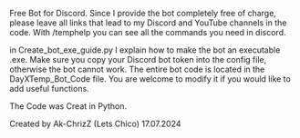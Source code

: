 Free Bot for Discord.
Since I provide the bot completely free of charge, please leave all links that lead to my Discord and YouTube channels in the code. 
With /temphelp you can see all the commands you need in discord.

in Create_bot_exe_guide.py I explain how to make the bot an executable .exe. Make sure you copy your Discord bot token into the config file, otherwise the bot cannot work.
The entire bot code is located in the DayXTemp_Bot_Code file. You are welcome to modify it if you would like to add useful functions.

The Code was Creat in Python.

Created by Ak-ChrizZ (Lets Chico) 17.07.2024

